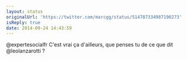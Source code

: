 ```yaml
---
layout: status
originalUrl: 'https://twitter.com/marcgg/status/514787334987190273'
isReply: true
date: 2014-09-24 14:43:59
---
```


@expertesocialfr C'est vrai ça d'ailleurs, que penses tu de ce que dit @leolanzarotti ?
